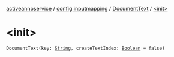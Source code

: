 [activeannoservice](../../index.md) / [config.inputmapping](../index.md) / [DocumentText](index.md) / [&lt;init&gt;](./-init-.md)

# &lt;init&gt;

`DocumentText(key: `[`String`](https://kotlinlang.org/api/latest/jvm/stdlib/kotlin/-string/index.html)`, createTextIndex: `[`Boolean`](https://kotlinlang.org/api/latest/jvm/stdlib/kotlin/-boolean/index.html)` = false)`
